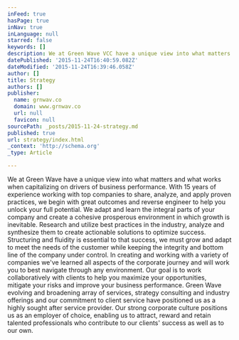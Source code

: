 ```yaml
---
inFeed: true
hasPage: true
inNav: true
inLanguage: null
starred: false
keywords: []
description: We at Green Wave VCC have a unique view into what matters and what works when capitalizing on drivers of business performance. With 15 years of experience worki
datePublished: '2015-11-24T16:40:59.082Z'
dateModified: '2015-11-24T16:39:46.058Z'
author: []
title: Strategy
authors: []
publisher:
  name: grnwav.co
  domain: www.grnwav.co
  url: null
  favicon: null
sourcePath: _posts/2015-11-24-strategy.md
published: true
url: strategy/index.html
_context: 'http://schema.org'
_type: Article

---
```

We at Green Wave have a unique view into what matters and what works when capitalizing on drivers of business performance. With 15 years of experience working with top companies to share, analyze, and apply proven practices, we begin with great outcomes and reverse engineer to help you unlock your full potential. We adapt and learn the integral parts of your company and create a cohesive prosperous environment in which growth is inevitable. Research and utilize best practices in the industry, analyze and synthesize them to create actionable solutions to optimize success. Structuring and fluidity is essential to that success, we must grow and adapt to meet the needs of the customer while keeping the integrity and bottom line of the company under control. In creating and working with a variety of companies we've learned all aspects of the corporate journey and will work you to best navigate through any environment. Our goal is to work collaboratively with clients to help you maximize your opportunities, mitigate your risks and improve your business performance. Green Wave  evolving and broadening array of services, strategy consulting and industry offerings and our commitment to client service have positioned us as a highly sought after service provider.   Our strong corporate culture positions us as an employer of choice, enabling us to attract, reward and retain talented professionals who contribute to our clients' success as well as to our own.
